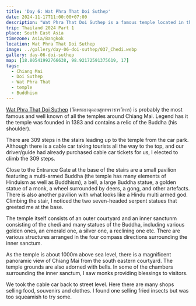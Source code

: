 ```yaml
---
title: 'Day 6: Wat Phra That Doi Suthep'
date: 2024-11-17T11:00:00+07:00
description: "Wat Phra That Doi Suthep is a famous temple located in the mountain of Doi Suthep and the golden chedi surrounded by golden Buddha statues is iconic in many depictions of Thailand. The temple can actually be seen from Chiang Mai airport so it's one that many people recognise."
trip: Thailand 2024 Part 1
place: South East Asia
timezone: Asia/Bangkok
location: Wat Phra That Doi Suthep
image: ../gallery/day-06-doi-suthep/037_Chedi.webp
gallery: day-06-doi-suthep
map: [18.80541992766638, 98.92172591375619, 17]
tags:
  - Chiang Mai
  - Doi Suthep
  - Wat Phra That
  - temple
  - Buddhism
---
```


[Wat Phra That Doi Suthep](https://www.tourismthailand.org/Attraction/wat-phra-that-doi-suthep/) (วัดพระธาตุดอยสุเทพราชวรวิหาร) is probably the most famous and well known of all the temples around Chiang Mai. Legend has it the temple was founded in 1383 and contains a relic of the Buddha (his shoulder).

There are 309 steps in the stairs leading up to the temple from the car park. Although there is a cable car taking tourists all the way to the top, and our driver/guide had already purchased cable car tickets for us, I elected to climb the 309 steps.

Close to the Entrance Gate at the base of the stairs are a small pavilion featuring a multi-armed Buddha (the temple has many elements of Hinduism as well as Buddhism), a bell, a large Buddha statue, a golden statue of a monk, a wheel surrounded by deers, a gong, and other artefacts. There is also another pavilion with what looks like a Hindu multi armed god. Climbing the stair, I noticed the two seven-headed serpent statues that greeted me at the base.

The temple itself consists of an outer courtyard and an inner sanctunm consisting of the chedi and many statues of the Buddha, including various golden ones, an emerald one, a silver one, a reclining one etc. There are various structures arranged in the four compass directions surrounding the inner sanctum.

As the temple is about 1000m above sea level, there is a magnificent panoramic view of Chiang Mai from the south eastern courtyard. The temple grounds are also adorned with bells. In some of the chambers surrounding the inner sanctum, I saw monks providing blessings to visitors.

We took the cable car back to street level. Here there are many shops selling food, souvenirs and clothes. I found one selling fried insects but was too squeamish to try some.
